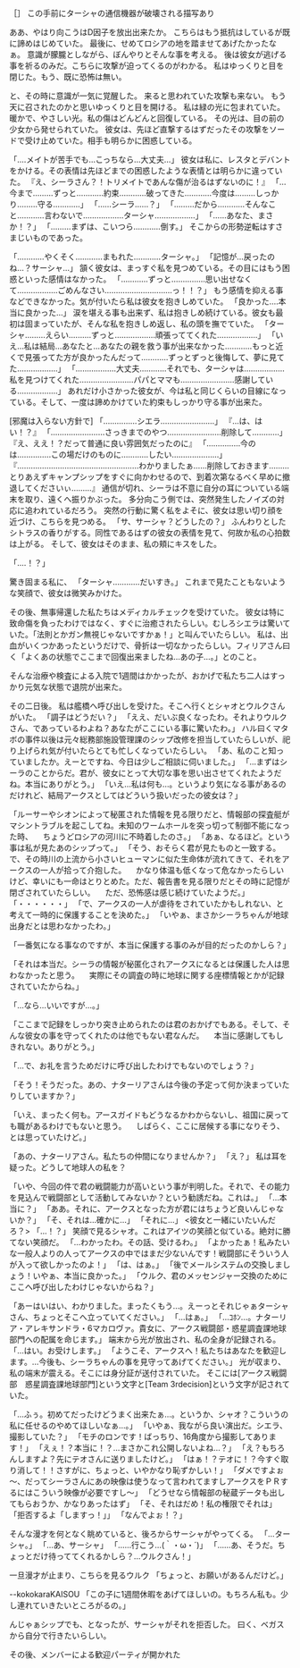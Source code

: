 
［］
この手前にターシャの通信機器が破壊される描写あり

ああ、やはり向こうはD因子を放出出来たか。
こちらはもう抵抗はしているが既に諦めはじめていた。
最後に、せめてロシアの地を踏ませてあげたかったなぁ。
意識が朦朧としながら、ぼんやりとそんな事を考える。
後は彼女が逃げる事を祈るのみだ。こちらに攻撃が迫ってくるのがわかる。
私はゆっくりと目を閉じた。もう、既に恐怖は無い。



と、その時に意識が一気に覚醒した。
来ると思われていた攻撃も来ない。
もう天に召されたのかと思いゆっくりと目を開ける。
私は緑の光に包まれていた。暖かで、やさしい光。私の傷はどんどんと回復している。
その光は、目の前の少女から発せられていた。
彼女は、先ほど直撃するはずだったその攻撃をソードで受け止めていた。相手も明らかに困惑している。


「‥‥メイトが苦手でも…こっちなら…大丈夫…」
彼女は私に、レスタとデバントをかける。その表情は先ほどまでの困惑したような表情とは明らかに違っていた。
『え、シーラさん？！トリメイトであんな傷が治るはずないのに！』
「…今まで………ずっと…………約束…………破ってきた…………今度は………しっかり………守る…………」
「……シーラ……？」
「………だから…………そんなこと…………言わないで………………ターシャ………………」
「……あなた、まさか！？」
「………まずは、こいつら…………倒す。」
そこからの形勢逆転はすさまじいものであった。

「…………やくそく…………まもれた…………ターシャ。」
「記憶が…戻ったのね…？サーシャ…」
頷く彼女は、まっすぐ私を見つめている。その目にはもう困惑といった感情はなかった。
「…………ずっと……………思い出せなくて………………ごめんなさい…………………………っ！！？」
もう感情を抑える事などできなかった。気が付いたら私は彼女を抱きしめていた。
「良かった‥‥本当に良かった…」
涙を堪える事も出来ず、私は抱きしめ続けている。彼女も最初は固まっていたが、そんな私を抱きしめ返し、私の頭を撫でていた。
「ターシャ………えらい‥‥‥‥‥ずっと………………頑張っててくれた………………」
「いえ…私は結局…あなたと…あなたの親を救う事が出来なかった…………もっと近くで見張ってた方が良かったんだって…………ずっとずっと後悔して、夢に見てた………………」
「………………大丈夫…………それでも、ターシャは………………私を見つけてくれた……………………パパとママも……………………感謝している………………」
あれだけ小さかった彼女が、今は私と同じくらいの目線になっている。そして、一度は諦めかけていた約束もしっかり守る事が出来た。



[邪魔は入らない方針で]
「……………シエラ……………………」
『…は、はい！？』
「……………………さっきまでのやつ……………………削除して…………」
『え、ええ！？だって普通に良い雰囲気だったのに』
「……………今のは……………この場だけのものに…………したい…………………」
『………………………………………………わかりましたぁ……削除しておきます………とりあえずキャンプシップをすぐに向かわせるので、到着次第なるべく早めに撤退してくださいぃ………』
通信が切れ、シーラは不意に自分の耳についている端末を取り、遠くへ振りかぶった。
多分向こう側では、突然発生したノイズの対応に追われているだろう。
突然の行動に驚く私をよそに、彼女は思い切り顔を近づけ、こちらを見つめる。
「サ、サーシャ？どうしたの？」
ふんわりとしたシトラスの香りがする。同性であるはずの彼女の表情を見て、何故か私の心拍数は上がる。
そして、彼女はそのまま、私の頬にキスをした。

「‥‥！？」

驚き固まる私に、
「ターシャ…………だいすき。」
これまで見たこともないような笑顔で、彼女は微笑みかけた。


その後、無事帰還した私たちはメディカルチェックを受けていた。
彼女は特に致命傷を負ったわけではなく、すぐに治癒されたらしい。むしろシエラは驚いていた。「法則とかガン無視じゃないですかぁ！」と叫んでいたらしい。
私は、出血がいくつかあったというだけで、骨折は一切なかったらしい。フィリアさん曰く「よくあの状態でここまで回復出来ましたね…あの子…。」とのこと。

そんな治療や検査による入院で1週間はかかったが、おかげで私たち二人はすっかり元気な状態で退院が出来た。

その二日後。
私は艦橋へ呼び出しを受けた。そこへ行くとシャオとウルクさんがいた。
「調子はどうだい？」
「ええ、だいぶ良くなったわ。それよりウルクさん、であっているわよね？あなたがここにいる事に驚いたわ。」
ハル曰くマタボの事件以後は元々総務部施設管理課のシップ改修を担当していたらしいが、祀り上げられ気が付いたらとても忙しくなっていたらしい。
「あ、私のこと知っていましたか。えーとですね、今日は少しご相談に伺いました。」
「…まずはシーラのことからだ。君が、彼女にとって大切な事を思い出させてくれたようだね。本当にありがとう。」
「いえ…私は何も…。というより気になる事があるのだけれど、結局アークスとしてはどういう扱いだったの彼女は？」

「ルーサーやシオンによって秘匿された情報を見る限りだと、情報部の探査艇がマシントラブルを起こしてね。未知のワームホールを突っ切って制御不能になった時、
　ちょうどロシアの河川に不時着したのさ。」
「あぁ、なるほど。という事は私が見たあのシップって。」
「そう、おそらく君が見たものと一致する。で、その時川の上流から小さいヒューマンに似た生命体が流れてきて、それをアークスの一人が拾って介抱した。
　かなり体温も低くなって危なかったらしいけど、幸いにも一命はとりとめた。ただ、報告書を見る限りだとその時に記憶が閉ざされていたらしい。
　ただ、恐怖感は感じ続けていたようだ。」
「・・・・・・」
「で、アークスの一人が虐待をされていたかもしれない、と考えて一時的に保護することを決めた。」
「いやぁ、まさかシーラちゃんが地球出身だとは思わなかったわ。」

「一番気になる事なのですが、本当に保護する事のみが目的だったのかしら？」

「それは本当だ。シーラの情報が秘匿化されアークスになるとは保護した人は思わなかったと思う。
　実際にその調査の時に地球に関する座標情報とかが記録されていたからね。」

「…なら…いいですが…。」

「ここまで記録をしっかり突き止められたのは君のおかげでもある。そして、そんな彼女の事を守ってくれたのは他でもない君なんだ。
　本当に感謝してもしきれない。ありがとう。」

「…で、お礼を言うためだけに呼び出したわけでもないのでしょう？」

「そう！そうだった。あの、ナターリアさんは今後の予定って何か決まっていたりしていますか？」

「いえ、まったく何も。アースガイドもどうなるかわからないし、祖国に戻っても職があるわけでもないと思う。
　しばらく、ここに居候する事になりそう、とは思っていたけど。」



「あの、ナターリアさん。私たちの仲間になりませんか？」
「え？」
私は耳を疑った。どうして地球人の私を？

「いや、今回の件で君の戦闘能力が高いという事が判明した。それで、その能力を見込んで戦闘部として活動してみないか？という勧誘だね。これは。」
「…本当に？」
「ああ。それに、アークスとなった方が君にはちょうど良いんじゃないか？」
「そ、それは…確かに…」
「それに…」
<彼女と一緒にいたいんだろ？>
「…！？」
笑顔で見るシャオ。これはアイツの笑顔と似ている。絶対に勝てない笑顔だ。
「…わかったわ。その話、受けるわ。」
「よかったぁ！私みたいな一般人よりの人ってアークスの中ではまだ少ないんです！戦闘部にそういう人が入って欲しかったのよ！」
「は、はぁ。」
「後でメールシステムの交換しましょう！いやぁ、本当に良かった。」
「ウルク、君のメッセンジャー交換のためにここへ呼び出したわけじゃないからね？」

「あーはいはい、わかりました。まったくもう…。えーっとそれじゃぁターシャさん、ちょっとそこへ立っていてください。」
「…はぁ。」
「…ｺﾎﾝ…。ナターリア・アレキサンドラ・6マカロヴァ。貴女に、アークス戦闘部・惑星調査課地球部門への配属を命じます。」
端末から光が放出され、私の全身が記録される。
「…はい。お受けします。」
「ようこそ、アークスへ！私たちはあなたを歓迎します。…今後も、シーラちゃんの事を見守ってあげてください。」
光が収まり、私の端末が震える。そこには身分証が送付されていた。
そこには[アークス戦闘部　惑星調査課地球部門]という文字と[Team 3rdecision]という文字が記されていた。

「…ふぅ。初めてだったけどうまく出来たぁ…。というか、シャオ？こういうの私に任せるのやめてほしいなぁ…。」
「いやぁ、我ながら良い演出だ。シエラ、撮影していた？」
「モチのロンです！ばっちり、16角度から撮影してあります！」
「えぇ！？本当に！？…まさかこれ公開しないよね…？」
「え？もちろんしますよ？先にテオさんに送りましたけど。」
「はぁ！？テオに！？今すぐ取り消して！！さすがに、ちょっと、いやかなり恥ずかしい！」
「ダメですよぉ～、だってシーラさんにあの映像は使うなって言われてますしアークスをＰＲするにはこういう映像が必要ですし～」
「どうせなら情報部の秘蔵データも出してもらおうか、かなりあったはず」
「そ、それはだめ！私の権限でそれは」
「拒否するよ「しますっ！」」
「なんでよぉ！？」

そんな漫才を何となく眺めていると、後ろからサーシャがやってくる。
「…ターシャ。」
「…あ、サーシャ」
「……行こう…(｀・ω・´)」
「……あ、そうだ。ちょっとだけ待っててくれるかしら？…ウルクさん！」

一旦漫才が止まり、こちらを見るウルク
「ちょっと、お願いがあるんだけど。」


--kokokaraKAISOU
「この子に1週間休暇をあげてほしいの。もちろん私も。少し連れていきたいところがるの。」

んじゃぁシップでも、となったが、サーシャがそれを拒否した。
曰く、ベガスから自分で行きたいらしい。



その後、メンバーによる歓迎パーティが開かれた
